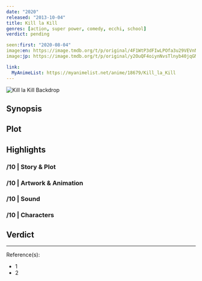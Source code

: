 ```yaml
---
date: "2020"
released: "2013-10-04"
title: Kill la Kill
genres: [action, super power, comedy, ecchi, school]
verdict: pending

seen:first: "2020-08-04"
image:en: https://image.tmdb.org/t/p/original/4F1WtP3dFIwLPOfa3u29VEVnNkf.jpg
image:jp: https://image.tmdb.org/t/p/original/y2OuQF4oiynNvsTlnyb40jqGMdJ.jpg

link:
  MyAnimeList: https://myanimelist.net/anime/18679/Kill_la_Kill
---
```


![Kill la Kill Backdrop](https://image.tmdb.org/t/p/original/kFJTEDYjm1EuowbYo7qcaJUBFXA.jpg)

## Synopsis

## Plot

## Highlights

### /10 | Story & Plot

### /10 | Artwork & Animation

### /10 | Sound

### /10 | Characters

## Verdict

<!-- SPOILERS -->

<!-- CLOSING -->

---
Reference(s):

- 1
- 2

